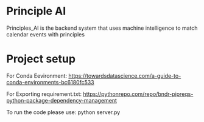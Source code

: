 # Principle AI
Principles_AI is the backend system that uses machine intelligence to match calendar events with principles

# Project setup
For Conda Eevironment: https://towardsdatascience.com/a-guide-to-conda-environments-bc6180fc533

For Exporting requirement.txt: https://pythonrepo.com/repo/bndr-pipreqs-python-package-dependency-management

To run the code please use: python server.py